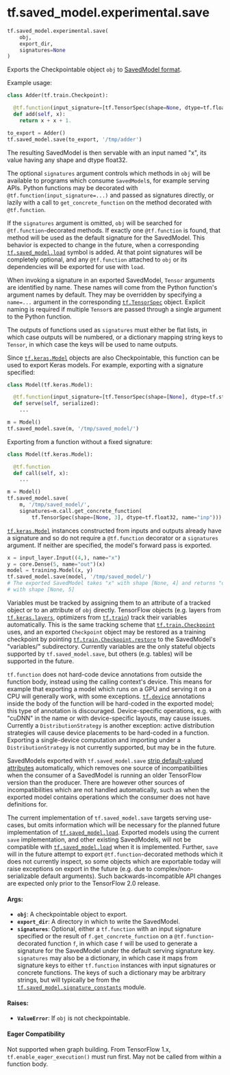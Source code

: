 <div itemscope itemtype="http://developers.google.com/ReferenceObject">
<meta itemprop="name" content="tf.saved_model.experimental.save" />
<meta itemprop="path" content="Stable" />
</div>

# tf.saved_model.experimental.save

``` python
tf.saved_model.experimental.save(
    obj,
    export_dir,
    signatures=None
)
```

Exports the Checkpointable object `obj` to [SavedModel format](https://github.com/tensorflow/tensorflow/blob/master/tensorflow/python/saved_model/README.md).

Example usage:

```python
class Adder(tf.train.Checkpoint):

  @tf.function(input_signature=[tf.TensorSpec(shape=None, dtype=tf.float32)])
  def add(self, x):
    return x + x + 1.

to_export = Adder()
tf.saved_model.save(to_export, '/tmp/adder')
```

The resulting SavedModel is then servable with an input named "x", its value
having any shape and dtype float32.

The optional `signatures` argument controls which methods in `obj` will be
available to programs which consume `SavedModel`s, for example serving
APIs. Python functions may be decorated with
`@tf.function(input_signature=...)` and passed as signatures directly, or
lazily with a call to `get_concrete_function` on the method decorated with
`@tf.function`.

If the `signatures` argument is omitted, `obj` will be searched for
`@tf.function`-decorated methods. If exactly one `@tf.function` is found, that
method will be used as the default signature for the SavedModel. This behavior
is expected to change in the future, when a corresponding
<a href="../../../tf/saved_model/load.md"><code>tf.saved_model.load</code></a> symbol is added. At that point signatures will be
completely optional, and any `@tf.function` attached to `obj` or its
dependencies will be exported for use with `load`.

When invoking a signature in an exported SavedModel, `Tensor` arguments are
identified by name. These names will come from the Python function's argument
names by default. They may be overridden by specifying a `name=...` argument
in the corresponding <a href="../../../tf/TensorSpec.md"><code>tf.TensorSpec</code></a> object. Explicit naming is required if
multiple `Tensor`s are passed through a single argument to the Python
function.

The outputs of functions used as `signatures` must either be flat lists, in
which case outputs will be numbered, or a dictionary mapping string keys to
`Tensor`, in which case the keys will be used to name outputs.

Since <a href="../../../tf/keras/models/Model.md"><code>tf.keras.Model</code></a> objects are also Checkpointable, this function can be
used to export Keras models. For example, exporting with a signature
specified:

```python
class Model(tf.keras.Model):

  @tf.function(input_signature=[tf.TensorSpec(shape=[None], dtype=tf.string)])
  def serve(self, serialized):
    ...

m = Model()
tf.saved_model.save(m, '/tmp/saved_model/')
```

Exporting from a function without a fixed signature:

```python
class Model(tf.keras.Model):

  @tf.function
  def call(self, x):
    ...

m = Model()
tf.saved_model.save(
    m, '/tmp/saved_model/',
    signatures=m.call.get_concrete_function(
        tf.TensorSpec(shape=[None, 3], dtype=tf.float32, name="inp")))
```

<a href="../../../tf/keras/models/Model.md"><code>tf.keras.Model</code></a> instances constructed from inputs and outputs already have a
signature and so do not require a `@tf.function` decorator or a `signatures`
argument. If neither are specified, the model's forward pass is exported.

```python
x = input_layer.Input((4,), name="x")
y = core.Dense(5, name="out")(x)
model = training.Model(x, y)
tf.saved_model.save(model, '/tmp/saved_model/')
# The exported SavedModel takes "x" with shape [None, 4] and returns "out"
# with shape [None, 5]
```

Variables must be tracked by assigning them to an attribute of a tracked
object or to an attribute of `obj` directly. TensorFlow objects (e.g. layers
from <a href="../../../tf/keras/layers.md"><code>tf.keras.layers</code></a>, optimizers from <a href="../../../tf/train.md"><code>tf.train</code></a>) track their variables
automatically. This is the same tracking scheme that <a href="../../../tf/train/Checkpoint.md"><code>tf.train.Checkpoint</code></a>
uses, and an exported `Checkpoint` object may be restored as a training
checkpoint by pointing <a href="../../../tf/train/Checkpoint.md#restore"><code>tf.train.Checkpoint.restore</code></a> to the SavedModel's
"variables/" subdirectory. Currently variables are the only stateful objects
supported by `tf.saved_model.save`, but others (e.g. tables) will be supported
in the future.

`tf.function` does not hard-code device annotations from outside the function
body, instead using the calling context's device. This means for example that
exporting a model which runs on a GPU and serving it on a CPU will generally
work, with some exceptions. <a href="../../../tf/device.md"><code>tf.device</code></a> annotations inside the body of the
function will be hard-coded in the exported model; this type of annotation is
discouraged. Device-specific operations, e.g. with "cuDNN" in the name or with
device-specific layouts, may cause issues. Currently a `DistributionStrategy`
is another exception: active distribution strategies will cause device
placements to be hard-coded in a function. Exporting a single-device
computation and importing under a `DistributionStrategy` is not currently
supported, but may be in the future.

SavedModels exported with `tf.saved_model.save` [strip default-valued
attributes](https://github.com/tensorflow/tensorflow/blob/master/tensorflow/python/saved_model/README.md#stripping-default-valued-attributes)
automatically, which removes one source of incompatibilities when the consumer
of a SavedModel is running an older TensorFlow version than the
producer. There are however other sources of incompatibilities which are not
handled automatically, such as when the exported model contains operations
which the consumer does not have definitions for.

The current implementation of `tf.saved_model.save` targets serving use-cases,
but omits information which will be necessary for the planned future
implementation of <a href="../../../tf/saved_model/load.md"><code>tf.saved_model.load</code></a>. Exported models using the current
`save` implementation, and other existing SavedModels, will not be compatible
with <a href="../../../tf/saved_model/load.md"><code>tf.saved_model.load</code></a> when it is implemented. Further, `save` will in the
future attempt to export `@tf.function`-decorated methods which it does not
currently inspect, so some objects which are exportable today will raise
exceptions on export in the future (e.g. due to complex/non-serializable
default arguments). Such backwards-incompatible API changes are expected only
prior to the TensorFlow 2.0 release.

#### Args:

* <b>`obj`</b>: A checkpointable object to export.
* <b>`export_dir`</b>: A directory in which to write the SavedModel.
* <b>`signatures`</b>: Optional, either a `tf.function` with an input signature
    specified or the result of `f.get_concrete_function` on a
    `@tf.function`-decorated function `f`, in which case `f` will be used to
    generate a signature for the SavedModel under the default serving
    signature key. `signatures` may also be a dictionary, in which case it
    maps from signature keys to either `tf.function` instances with input
    signatures or concrete functions. The keys of such a dictionary may be
    arbitrary strings, but will typically be from the
    <a href="../../../tf/saved_model/signature_constants.md"><code>tf.saved_model.signature_constants</code></a> module.


#### Raises:

* <b>`ValueError`</b>: If `obj` is not checkpointable.



#### Eager Compatibility
Not supported when graph building. From TensorFlow 1.x,
`tf.enable_eager_execution()` must run first. May not be called from within a
function body.

